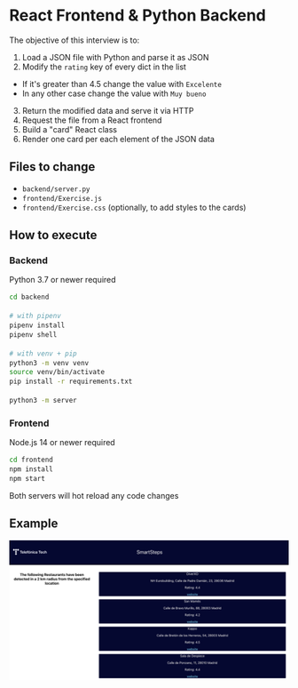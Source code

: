 # React Frontend & Python Backend

The objective of this interview is to:

1. Load a JSON file with Python and parse it as JSON
2. Modify the `rating` key of every dict in the list
  * If it's greater than 4.5 change the value with `Excelente`
  * In any other case change the value with `Muy bueno`
3. Return the modified data and serve it via HTTP
4. Request the file from a React frontend
5. Build a "card" React class
6. Render one card per each element of the JSON data

## Files to change

* `backend/server.py`
* `frontend/Exercise.js`
* `frontend/Exercise.css` (optionally, to add styles to the cards)

## How to execute

### Backend

Python 3.7 or newer required

```bash
cd backend

# with pipenv
pipenv install
pipenv shell

# with venv + pip
python3 -m venv venv
source venv/bin/activate
pip install -r requirements.txt

python3 -m server
```

### Frontend

Node.js 14 or newer required

```bash
cd frontend
npm install
npm start
```

Both servers will hot reload any code changes

## Example

![example image](./image.png)
